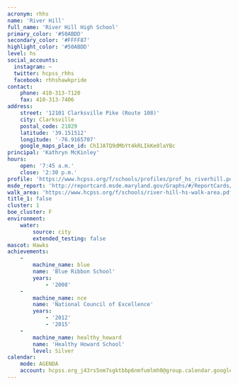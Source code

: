 ```yaml
---
acronym: rhhs
name: 'River Hill'
full_name: 'River Hill High School'
primary_color: '#50ABDD'
secondary_color: '#FFFF87'
highlight_color: '#50ABDD'
level: hs
social_accounts:
  instagram: ~
  twitter: hcpss_rhhs
  facebook: rhhshawkpride
contact:
    phone: 410-313-7120
    fax: 410-313-7406
address:
    street: '12101 Clarksville Pike (Route 108)'
    city: Clarksville
    postal_code: 21029
    latitude: '39.151512'
    longitude: '-76.9165707'
    google_maps_place_id: ChIJATQ9dMbYt4kRLIkKe0laYBc
principal: 'Kathryn McKinley'
hours:
    open: '7:45 a.m.'
    close: '2:30 p.m.'
profile: 'https://www.hcpss.org/f/schools/profiles/prof_hs_riverhill.pdf'
msde_report: 'http://reportcard.msde.maryland.gov/Graphs/#/ReportCards/ReportCardSchool/1//1/13/0524/'
walk_area: 'https://www.hcpss.org/f/schools/river-hill-hs-walk-area.pdf'
title_1: false
cluster: 1
boe_cluster: F
environment:
    water:
        source: city
        extended_testing: false
mascot: Hawks
achievements:
    -
        machine_name: blue
        name: 'Blue Ribbon School'
        years:
            - '2008'
    -
        machine_name: nce
        name: 'National Council of Excellence'
        years:
            - '2012'
            - '2015'
    -
        machine_name: healthy_howard
        name: 'Healthy Howard School'
        level: Silver
calendar:
    mode: AGENDA
    account: hcpss.org_j43rs5nm7sgktbbp6nmfumlmh0@group.calendar.google.com
---
```


